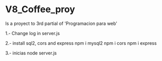 # V8_Coffee_proy
Is a proyect to 3rd partial of 'Programacion para web'



1.- Change log in server.js

2.- install sql2, cors and express
npm i mysql2
npm i cors
npm i express

3.- inicias node server.js

